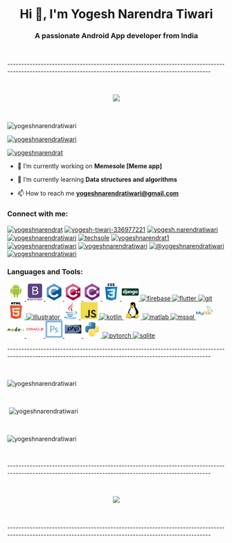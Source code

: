 <h1 align="center">Hi 👋, I'm Yogesh Narendra Tiwari</h1>
<h3 align="center">A passionate Android App developer from India</h3>
<br>
<p>-------------------------------------------------------------------------------------------------------------------------------------------------------</p>
<br>
<p align="center"><img src ="https://media.giphy.com/media/USV0ym3bVWQJJmNu3N/giphy.gif"></p>
<br>

<p align="left"> <img src="https://komarev.com/ghpvc/?username=yogeshnarendratiwari&label=Profile%20views&color=0e75b6&style=flat" alt="yogeshnarendratiwari" /> </p>

<p align="left"> <a href="https://github.com/ryo-ma/github-profile-trophy"><img src="https://github-profile-trophy.vercel.app/?username=yogeshnarendratiwari" alt="yogeshnarendratiwari" /></a> </p>

<p align="left"> <a href="https://twitter.com/yogeshnarendrat" target="blank"><img src="https://img.shields.io/twitter/follow/yogeshnarendrat?logo=twitter&style=for-the-badge" alt="yogeshnarendrat" /></a> </p>

- 🔭 I’m currently working on **Memesole [Meme app]**

- 🌱 I’m currently learning **Data structures and algorithms**

- 📫 How to reach me **yogeshnarendratiwari@gmail.com**

<h3 align="left">Connect with me:</h3>
<p align="left">
<a href="https://twitter.com/yogeshnarendrat" target="blank"><img align="center" src="https://raw.githubusercontent.com/rahuldkjain/github-profile-readme-generator/master/src/images/icons/Social/twitter.svg" alt="yogeshnarendrat" height="30" width="40" /></a>
<a href="https://linkedin.com/in/yogesh-tiwari-336977221" target="blank"><img align="center" src="https://raw.githubusercontent.com/rahuldkjain/github-profile-readme-generator/master/src/images/icons/Social/linked-in-alt.svg" alt="yogesh-tiwari-336977221" height="30" width="40" /></a>
<a href="https://fb.com/yogesh.narendratiwari" target="blank"><img align="center" src="https://raw.githubusercontent.com/rahuldkjain/github-profile-readme-generator/master/src/images/icons/Social/facebook.svg" alt="yogesh.narendratiwari" height="30" width="40" /></a>
<a href="https://instagram.com/yogeshnarendratiwari" target="blank"><img align="center" src="https://raw.githubusercontent.com/rahuldkjain/github-profile-readme-generator/master/src/images/icons/Social/instagram.svg" alt="yogeshnarendratiwari" height="30" width="40" /></a>
<a href="https://www.youtube.com/c/techsole" target="blank"><img align="center" src="https://raw.githubusercontent.com/rahuldkjain/github-profile-readme-generator/master/src/images/icons/Social/youtube.svg" alt="techsole" height="30" width="40" /></a>
<a href="https://www.hackerrank.com/yogeshnarendrat1" target="blank"><img align="center" src="https://raw.githubusercontent.com/rahuldkjain/github-profile-readme-generator/master/src/images/icons/Social/hackerrank.svg" alt="yogeshnarendrat1" height="30" width="40" /></a>
<a href="https://codeforces.com/profile/yogeshnarendratiwari" target="blank"><img align="center" src="https://cdn.jsdelivr.net/npm/simple-icons@3.0.1/icons/codeforces.svg" alt="yogeshnarendratiwari" height="30" width="40" /></a>
<a href="https://www.leetcode.com/yogeshnarendratiwari" target="blank"><img align="center" src="https://raw.githubusercontent.com/rahuldkjain/github-profile-readme-generator/master/src/images/icons/Social/leet-code.svg" alt="yogeshnarendratiwari" height="30" width="40" /></a>
<a href="https://www.hackerearth.com/@yogeshnarendratiwari" target="blank"><img align="center" src="https://raw.githubusercontent.com/rahuldkjain/github-profile-readme-generator/master/src/images/icons/Social/hackerearth.svg" alt="@yogeshnarendratiwari" height="30" width="40" /></a>
<a href="https://auth.geeksforgeeks.org/user/yogeshnarendratiwari" target="blank"><img align="center" src="https://raw.githubusercontent.com/rahuldkjain/github-profile-readme-generator/master/src/images/icons/Social/geeks-for-geeks.svg" alt="yogeshnarendratiwari" height="30" width="40" /></a>
</p>

<h3 align="left">Languages and Tools:</h3>
<p align="left"> <a href="https://developer.android.com" target="_blank"> <img src="https://raw.githubusercontent.com/devicons/devicon/master/icons/android/android-original-wordmark.svg" alt="android" width="40" height="40"/> </a> <a href="https://getbootstrap.com" target="_blank"> <img src="https://raw.githubusercontent.com/devicons/devicon/master/icons/bootstrap/bootstrap-plain-wordmark.svg" alt="bootstrap" width="40" height="40"/> </a> <a href="https://www.cprogramming.com/" target="_blank"> <img src="https://raw.githubusercontent.com/devicons/devicon/master/icons/c/c-original.svg" alt="c" width="40" height="40"/> </a> <a href="https://www.w3schools.com/cpp/" target="_blank"> <img src="https://raw.githubusercontent.com/devicons/devicon/master/icons/cplusplus/cplusplus-original.svg" alt="cplusplus" width="40" height="40"/> </a> <a href="https://www.w3schools.com/cs/" target="_blank"> <img src="https://raw.githubusercontent.com/devicons/devicon/master/icons/csharp/csharp-original.svg" alt="csharp" width="40" height="40"/> </a> <a href="https://www.w3schools.com/css/" target="_blank"> <img src="https://raw.githubusercontent.com/devicons/devicon/master/icons/css3/css3-original-wordmark.svg" alt="css3" width="40" height="40"/> </a> <a href="https://www.djangoproject.com/" target="_blank"> <img src="https://raw.githubusercontent.com/devicons/devicon/master/icons/django/django-original.svg" alt="django" width="40" height="40"/> </a> <a href="https://firebase.google.com/" target="_blank"> <img src="https://www.vectorlogo.zone/logos/firebase/firebase-icon.svg" alt="firebase" width="40" height="40"/> </a> <a href="https://flutter.dev" target="_blank"> <img src="https://www.vectorlogo.zone/logos/flutterio/flutterio-icon.svg" alt="flutter" width="40" height="40"/> </a> <a href="https://git-scm.com/" target="_blank"> <img src="https://www.vectorlogo.zone/logos/git-scm/git-scm-icon.svg" alt="git" width="40" height="40"/> </a> <a href="https://www.w3.org/html/" target="_blank"> <img src="https://raw.githubusercontent.com/devicons/devicon/master/icons/html5/html5-original-wordmark.svg" alt="html5" width="40" height="40"/> </a> <a href="https://www.adobe.com/in/products/illustrator.html" target="_blank"> <img src="https://www.vectorlogo.zone/logos/adobe_illustrator/adobe_illustrator-icon.svg" alt="illustrator" width="40" height="40"/> </a> <a href="https://www.java.com" target="_blank"> <img src="https://raw.githubusercontent.com/devicons/devicon/master/icons/java/java-original.svg" alt="java" width="40" height="40"/> </a> <a href="https://developer.mozilla.org/en-US/docs/Web/JavaScript" target="_blank"> <img src="https://raw.githubusercontent.com/devicons/devicon/master/icons/javascript/javascript-original.svg" alt="javascript" width="40" height="40"/> </a> <a href="https://kotlinlang.org" target="_blank"> <img src="https://www.vectorlogo.zone/logos/kotlinlang/kotlinlang-icon.svg" alt="kotlin" width="40" height="40"/> </a> <a href="https://www.linux.org/" target="_blank"> <img src="https://raw.githubusercontent.com/devicons/devicon/master/icons/linux/linux-original.svg" alt="linux" width="40" height="40"/> </a> <a href="https://www.mathworks.com/" target="_blank"> <img src="https://upload.wikimedia.org/wikipedia/commons/2/21/Matlab_Logo.png" alt="matlab" width="40" height="40"/> </a> <a href="https://www.microsoft.com/en-us/sql-server" target="_blank"> <img src="https://www.svgrepo.com/show/303229/microsoft-sql-server-logo.svg" alt="mssql" width="40" height="40"/> </a> <a href="https://www.mysql.com/" target="_blank"> <img src="https://raw.githubusercontent.com/devicons/devicon/master/icons/mysql/mysql-original-wordmark.svg" alt="mysql" width="40" height="40"/> </a> <a href="https://nodejs.org" target="_blank"> <img src="https://raw.githubusercontent.com/devicons/devicon/master/icons/nodejs/nodejs-original-wordmark.svg" alt="nodejs" width="40" height="40"/> </a> <a href="https://www.oracle.com/" target="_blank"> <img src="https://raw.githubusercontent.com/devicons/devicon/master/icons/oracle/oracle-original.svg" alt="oracle" width="40" height="40"/> </a> <a href="https://www.photoshop.com/en" target="_blank"> <img src="https://raw.githubusercontent.com/devicons/devicon/master/icons/photoshop/photoshop-line.svg" alt="photoshop" width="40" height="40"/> </a> <a href="https://www.php.net" target="_blank"> <img src="https://raw.githubusercontent.com/devicons/devicon/master/icons/php/php-original.svg" alt="php" width="40" height="40"/> </a> <a href="https://www.python.org" target="_blank"> <img src="https://raw.githubusercontent.com/devicons/devicon/master/icons/python/python-original.svg" alt="python" width="40" height="40"/> </a> <a href="https://pytorch.org/" target="_blank"> <img src="https://www.vectorlogo.zone/logos/pytorch/pytorch-icon.svg" alt="pytorch" width="40" height="40"/> </a> <a href="https://www.sqlite.org/" target="_blank"> <img src="https://www.vectorlogo.zone/logos/sqlite/sqlite-icon.svg" alt="sqlite" width="40" height="40"/> </a> </p>
<p>-------------------------------------------------------------------------------------------------------------------------------------------------------</p>
<br>
<p><img align="center" src="https://github-readme-stats.vercel.app/api/top-langs?username=yogeshnarendratiwari&show_icons=true&locale=en&layout=compact" alt="yogeshnarendratiwari" /></p>
<br>
<p>&nbsp;<img align="center" src="https://github-readme-stats.vercel.app/api?username=yogeshnarendratiwari&show_icons=true&locale=en" alt="yogeshnarendratiwari" /></p>
<br>
<p><img align="center" src="https://github-readme-streak-stats.herokuapp.com/?user=yogeshnarendratiwari&" alt="yogeshnarendratiwari" /></p>
<br>
<p>-------------------------------------------------------------------------------------------------------------------------------------------------------</p>
<br>
<p align="center"><img src ="https://media.giphy.com/media/fwbZnTftCXVocKzfxR/giphy.gif"></p>
<br>
<p>-------------------------------------------------------------------------------------------------------------------------------------------------------</p>

